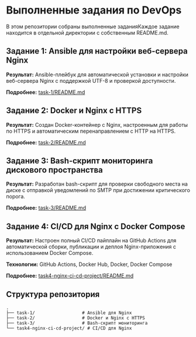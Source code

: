 # Выполненные задания по DevOps

В этом репозитории собраны выполненные заданияКаждое задание находится в отдельной директории с собственным README.md.

## Задание 1: Ansible для настройки веб-сервера Nginx

**Результат:** Ansible-плейбук для автоматической установки и настройки веб-сервера Nginx с поддержкой UTF-8 и проверкой доступности.

**Подробнее:** [task-1/README.md](task-1/README.md)

## Задание 2: Docker и Nginx с HTTPS

**Результат:** Создан Docker-контейнер с Nginx, настроенным для работы по HTTPS и автоматическим перенаправлением с HTTP на HTTPS.

**Подробнее:** [task-2/README.md](task-2/README.md)

## Задание 3: Bash-скрипт мониторинга дискового пространства

**Результат:** Разработан bash-скрипт для проверки свободного места на диске с отправкой уведомлений по SMTP при достижении критического порога.


**Подробнее:** [task-3/README.md](task-3/README.md)

## Задание 4: CI/CD для Nginx с Docker Compose

**Результат:** Настроен полный CI/CD пайплайн на GitHub Actions для автоматической сборки, публикации и деплоя Nginx-приложения с использованием Docker Compose.

**Технологии:** GitHub Actions, Docker Hub, Docker, Docker Compose

**Подробнее:** [task4-nginx-ci-cd-project/README.md](task4-nginx-ci-cd-project/README.md)

## Структура репозитория

```
.
├── task-1/                  # Ansible для Nginx
├── task-2/                  # Docker и Nginx с HTTPS
├── task-3/                  # Bash-скрипт мониторинга
└── task4-nginx-ci-cd-project/ # CI/CD для Nginx
```

